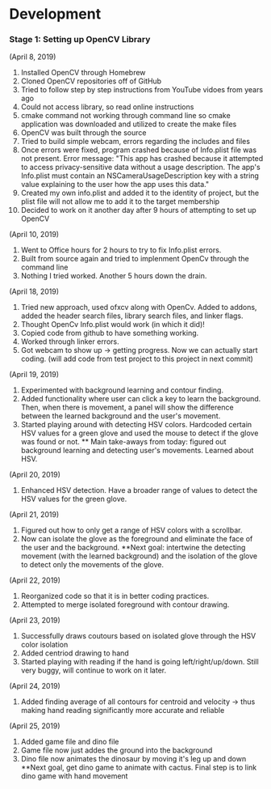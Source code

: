 # Development
### Stage 1: Setting up OpenCV Library

(April 8, 2019)
1. Installed OpenCV through Homebrew
2. Cloned OpenCV repositories off of GitHub
3. Tried to follow step by step instructions from YouTube vidoes from years ago
4. Could not access library, so read online instructions
5. cmake command not working through command line so cmake application was downloaded and utilized to create the make files
6. OpenCV was built through the source
7. Tried to build simple webcam, errors regarding the includes and files
8. Once errors were fixed, program crashed because of Info.plist file was not present. Error message:
"This app has crashed because it attempted to access privacy-sensitive data without a usage description.  The app's Info.plist must contain an NSCameraUsageDescription key with a string value explaining to the user how the app uses this data."
9. Created my own info.plist and added it to the identity of project, but the plist file will not allow me to add it to the target membership
10. Decided to work on it another day after 9 hours of attempting to set up OpenCV


(April 10, 2019)
1. Went to Office hours for 2 hours to try to fix Info.plist errors.
2. Built from source again and tried to implenment OpenCv through the command line
3. Nothing I tried worked. Another 5 hours down the drain.

(April 18, 2019)
1. Tried new approach, used ofxcv along with OpenCv. Added to addons, added the header search files, library search files, and linker flags.
2. Thought OpenCv Info.plist would work (in which it did)!
3. Copied code from github to have something working. 
4. Worked through linker errors.
5. Got webcam to show up -> getting progress. Now we can actually start coding. (will add code from test project to this project in next commit)

(April 19, 2019)
1. Experimented with background learning and contour finding.
2. Added functionality where user can click a key to learn the background. Then, when there is movement, a panel will show the difference between the learned background and the user's movement.
3. Started playing around with detecting HSV colors. Hardcoded certain HSV values for a green glove and used the mouse to detect if the glove was found or not.
** Main take-aways from today: figured out background learning and detecting user's movements. Learned about HSV.

(April 20, 2019)
1. Enhanced HSV detection. Have a broader range of values to detect the HSV values for the green glove.

(April 21, 2019)
1. Figured out how to only get a range of HSV colors with a scrollbar. 
2. Now can isolate the glove as the foreground and eliminate the face of the user and the background.
**Next goal: intertwine the detecting movement (with the learned background) and the isolation of the glove to detect only the movements of the glove.


(April 22, 2019)
1. Reorganized code so that it is in better coding practices.
2. Attempted to merge isolated foreground with contour drawing.

(April 23, 2019)
1. Successfully draws coutours based on isolated glove through the HSV color isolation
2. Added centriod drawing to hand
3. Started playing with reading if the hand is going left/right/up/down. Still very buggy, will continue to work on it later.

(April 24, 2019) 
1. Added finding average of all contours for centroid and velocity -> thus making hand reading significantly more accurate and reliable

(April 25, 2019)
1. Added game file and dino file
2. Game file now just addes the ground into the background
3. Dino file now animates the dinosaur by moving it's leg up and down
**Next goal, get dino game to animate with cactus. Final step is to link dino game with hand movement
